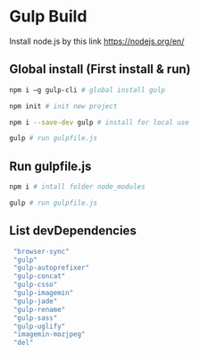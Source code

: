 # Gulp Build 
Install node.js by this link https://nodejs.org/en/
## Global install (First install & run)

```bash
npm i —g gulp-cli # global install gulp
```
```bash
npm init # init new project
```
```bash
npm i --save-dev gulp # install for local use
```
```bash
gulp # run gulpfile.js
```
## Run gulpfile.js

```bash
npm i # intall folder node_modules
```
```bash
gulp # run gulpfile.js
```
## List devDependencies
```bash
 "browser-sync"
 "gulp"
 "gulp-autoprefixer" 
 "gulp-concat"
 "gulp-csso"
 "gulp-imagemin"
 "gulp-jade"
 "gulp-rename"
 "gulp-sass"
 "gulp-uglify"
 "imagemin-mozjpeg"
 "del"
